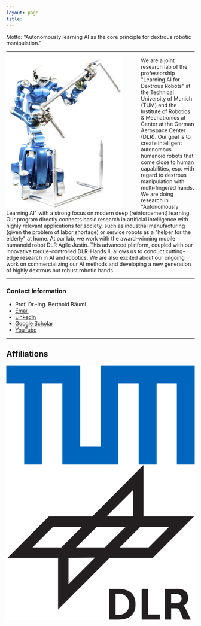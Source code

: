 ```yaml
---
layout: page
title: 
---
```


Motto: “Autonomously learning AI as the core principle for dextrous robotic manipulation.”

--- 

<img align="left" src="../assets/imgs/agile-justin.jpg" style="width: 310px; margin-right: 50px">

We are a joint research lab of the professorship "Learning AI for Dextrous Robots" at the Technical University of Munich (TUM) and the Institute of Robotics & Mechatronics at Center at the German Aerospace Center (DLR). 
Our goal is to create intelligent autonomous humanoid robots that come close to human capabilities, esp. with regard to dextrous manipulation with multi-fingered hands. We are doing research in "Autonomously Learning AI" with a strong focus on modern deep (reinforcement) learning. Our program directly connects basic research in artificial intelligence with highly relevant applications for society, such as industrial manufacturing (given the problem of labor shortage) or service robots as a "helper for the elderly" at home.
At our lab, we work with the award-winning mobile humanoid robot DLR Agile Justin. This advanced platform, coupled with our innovative torque-controlled DLR-Hands II, allows us to conduct cutting-edge research in AI and robotics. We are also excited about our ongoing work on commercializing our AI methods and developing a new generation of highly dextrous but robust robotic hands.

--- 
### Contact Information
* Prof. Dr.-Ing. Berthold Bäuml
* [Email](mailto:berthold.baeuml@tum.de)
* [LinkedIn](https://www.linkedin.com/in/berthold-bäuml-648b05288/)
* [Google Scholar](https://scholar.google.com/citations?user=fjvpDsEAAAAJ&hl=en&oi=ao)
* [YouTube](https://youtube.com/@aidx-lab)


---

## Affiliations
<img align="left" src="../assets/imgs/affiliations/TUM.png" class="affiliation"> 

<img align="right" src="../assets/imgs/affiliations/DLR.png" class="affiliation">
